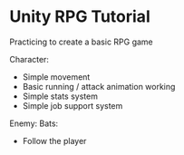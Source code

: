 # Unity RPG Tutorial
Practicing to create a basic RPG game


Character:
- Simple movement
- Basic running / attack animation working
- Simple stats system
- Simple job support system


Enemy:
Bats: 
- Follow the player

